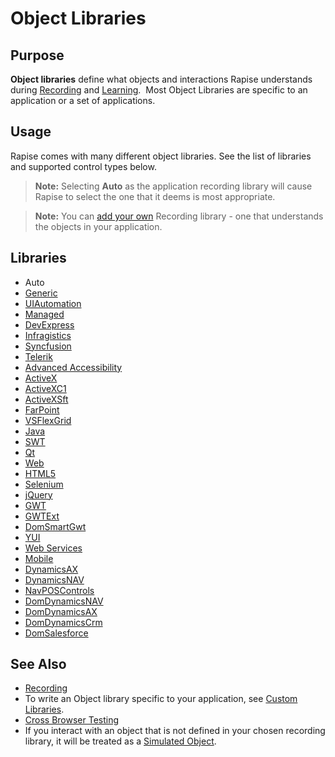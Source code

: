 # Object Libraries

## Purpose

**Object libraries** define what objects and interactions Rapise understands during [Recording](recording.md) and [Learning](object_learning.md).  Most Object Libraries are specific to an application or a set of applications.

## Usage

Rapise comes with many different object libraries. See the list of libraries and supported control types below.

> **Note:** Selecting **Auto** as the application recording library will cause Rapise to select the one that it deems is most appropriate.

> **Note:** You can [add your own](custom_libraries.md) Recording library - one that understands the objects in your application.

## Libraries

- Auto
- [Generic](/Libraries/ses_lib_generic/)
- [UIAutomation](/Libraries/ses_lib_uiautomation/)
- [Managed](/Libraries/ses_lib_managed/)
- [DevExpress](/Libraries/ses_lib_devexpress/)
- [Infragistics](/Libraries/ses_lib_infragistics/)
- [Syncfusion](/Libraries/ses_lib_syncfusion/)
- [Telerik](/Libraries/ses_lib_telerik/)
- [Advanced Accessibility](/Libraries/ses_lib_advaac/)
- [ActiveX](/Libraries/ses_lib_activex/)
- [ActiveXC1](/Libraries/ses_lib_activex/)
- [ActiveXSft](/Libraries/ses_lib_activex/)
- [FarPoint](/Libraries/ses_lib_farpoint/)
- [VSFlexGrid](/Libraries/ses_lib_vsflexgrid/)
- [Java](/Libraries/ses_lib_java/)
- [SWT](/Libraries/ses_lib_swt/)
- [Qt](/Libraries/ses_lib_qt/)
- [Web](/Libraries/ses_lib_web/)
- [HTML5](/Libraries/ses_lib_html5/)
- [Selenium](/Libraries/ses_lib_selenium/)
- [jQuery](/Libraries/ses_lib_jquery/)
- [GWT](/Libraries/ses_lib_gwt/)
- [GWTExt](/Libraries/ses_lib_gwtext/)
- [DomSmartGwt](/Libraries/ses_lib_smartgwt/)
- [YUI](/Libraries/ses_lib_yui/)
- [Web Services](/Libraries/ses_lib_webservices/)
- [Mobile](/Libraries/ses_lib_mobile/)
- [DynamicsAX](/Libraries/ses_lib_dynamicsax/)
- [DynamicsNAV](/Libraries/ses_lib_dynamicsnav/)
- [NavPOSControls](/Libraries/ses_lib_navposcontrols/)
- [DomDynamicsNAV](/Libraries/ses_lib_domdynamicsnav/)
- [DomDynamicsAX](/Libraries/ses_lib_dynamics365/)
- [DomDynamicsCrm](/Libraries/ses_lib_dynamicscrm/)
- [DomSalesforce](/Libraries/ses_lib_salesforce/)

## See Also

- [Recording](recording.md)
- To write an Object library specific to your application, see [Custom Libraries](custom_libraries.md).
- [Cross Browser Testing](cross_browser_testing.md)
- If you interact with an object that is not defined in your chosen recording library, it will be treated as a [Simulated Object](simulated_objects.md).
